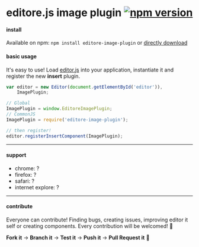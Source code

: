 # editore.js image plugin [![npm version](https://badge.fury.io/js/editore-image-plugin.svg)](http://badge.fury.io/js/editore-image-plugin)

#### install
Available on npm: `npm install editore-image-plugin` or [directly download](https://github.com/evandroeisinger/editore-image-plugin.js/raw/master/src/editore-image-plugin.js)

#### basic usage
It's easy to use! Load [editor.js](https://github.com/evandroeisinger/editore.js) into your application, instantiate it and register the new **insert** plugin.

```javascript
var editor = new Editor(document.getElementById('editor')),
    ImagePlugin;

// Global
ImagePlugin = window.EditoreImagePlugin;
// CommonJS
ImagePlugin = require('editore-image-plugin');

// then register!
editor.registerInsertComponent(ImagePlugin);
```
---
#### support
- chrome: ?
- firefox: ?
- safari: ?
- internet explore: ?


---
#### contribute
Everyone can contribute! Finding bugs, creating issues, improving editor it self or creating components.
Every contribution will be welcomed! :santa: 

**Fork it** -> **Branch it** -> **Test it** -> **Push it** -> **Pull Request it** :gem:  
